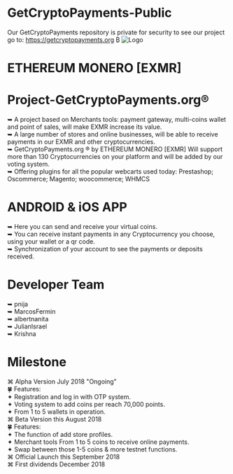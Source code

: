 # GetCryptoPayments-Public
Our GetCryptoPayments repository is private for security to see our project go to: https://getcryptopayments.org ₿
![Logo](https://github.com/eXMRcoin/e-XMR/blob/master/eXMR-master/eXMR_200X200.png?raw=true)
# ETHEREUM MONERO [EXMR]
# Project-GetCryptoPayments.org®
➥ A project based on Merchants tools: payment gateway, multi-coins wallet and point of sales, will make EXMR increase its value.<br> 
➥ A large number of stores and online businesses, will be able to receive payments in our EXMR and other cryptocurrencies.<br>
➥ GetCryptoPayments.org ® by ETHEREUM MONERO [EXMR]  Will support more than 130 Cryptocurrencies on your platform and will be added by our voting system.<br>
➥ Offering plugins for all the popular webcarts used today: Prestashop; Oscommerce; Magento; woocommerce; WHMCS

# ANDROID & iOS APP<br>
➥ Here you can send and receive your virtual coins.<br>
➥ You can receive instant payments in any Cryptocurrency you choose, using your wallet or a qr code. <br>
➥ Synchronization of your account to see the payments or deposits received.<br>

# Developer Team<br>
➥ pnija<br>
➥ MarcosFermin<br>
➥ albertnanita<br>
➥ JulianIsrael<br>
➥ Krishna<br>

# Milestone<br>

⌘ Alpha Version July 2018 "Ongoing"<br>
 🍀 Features: <br>
✦ Registration and log in with OTP system.<br>
✦ Voting system to add coins per reach 70,000 points.<br> 
✦ From 1 to 5 wallets in operation.<br> 
⌘ Beta Version this August 2018<br>
 🍀 Features: <br>
✦ The function of add store profiles. <br>
✦ Merchant tools From 1 to 5 coins to receive online payments.<br>
✦ Swap between those 1-5 coins & more testnet functions.<br>
⌘ Official Launch this September 2018<br>
⌘ First dividends December 2018 <br>

